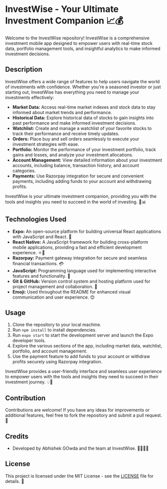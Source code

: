 # InvestWise - Your Ultimate Investment Companion 📈💰

Welcome to the InvestWise repository! InvestWise is a comprehensive investment mobile app designed to empower users with real-time stock data, portfolio management tools, and insightful analytics to make informed investment decisions.

## Description

InvestWise offers a wide range of features to help users navigate the world of investments with confidence. Whether you're a seasoned investor or just starting out, InvestWise has everything you need to manage your investments effectively:

- **Market Data:** Access real-time market indexes and stock data to stay informed about market trends and performance.
- **Historical Data:** Explore historical data of stocks to gain insights into past performance and make informed investment decisions.
- **Watchlist:** Create and manage a watchlist of your favorite stocks to track their performance and receive timely updates.
- **Orders:** Place buy and sell orders seamlessly to execute your investment strategies with ease.
- **Portfolio:** Monitor the performance of your investment portfolio, track gains and losses, and analyze your investment allocations.
- **Account Management:** View detailed information about your investment accounts, including balance, transaction history, and account categories.
- **Payments:** Use Razorpay integration for secure and convenient payments, including adding funds to your account and withdrawing profits.

InvestWise is your ultimate investment companion, providing you with the tools and insights you need to succeed in the world of investing. 💼📊

## Technologies Used

- **Expo:** An open-source platform for building universal React applications with JavaScript and React. 🚀
- **React Native:** A JavaScript framework for building cross-platform mobile applications, providing a fast and efficient development experience. ⚛️📱
- **Razorpay:** Payment gateway integration for secure and seamless financial transactions. 💳
- **JavaScript:** Programming language used for implementing interactive features and functionality. 🔧
- **Git & GitHub:** Version control system and hosting platform used for project management and collaboration. 📝
- **Emoji:** Used throughout the README for enhanced visual communication and user experience. 😊

## Usage

1. Clone the repository to your local machine.
2. Run `npm install` to install dependencies.
3. Run `expo start` to start the development server and launch the Expo developer tools.
4. Explore the various sections of the app, including market data, watchlist, portfolio, and account management.
5. Use the payment feature to add funds to your account or withdraw profits securely using Razorpay integration.

InvestWise provides a user-friendly interface and seamless user experience to empower users with the tools and insights they need to succeed in their investment journey. 💡💼

## Contribution

Contributions are welcome! If you have any ideas for improvements or additional features, feel free to fork the repository and submit a pull request. 🙌

## Credits

- Developed by Abhishek GOwda and the team at InvestWise. 👨‍💻👩‍💻

## License

This project is licensed under the MIT License - see the [LICENSE](LICENSE) file for details. 📄
